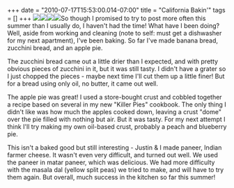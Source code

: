+++
date = "2010-07-17T15:53:00.014-07:00"
title = "California Bakin'"
tags = []
+++
<img src="http://3.bp.blogspot.com/_BPRHjFkCSTM/TEI2m3oLbkI/AAAAAAAAHhA/qXB3JRDtOWk/s1600/IMG_5423.JPG"/><img src="http://1.bp.blogspot.com/_BPRHjFkCSTM/TEI2mm3Gc1I/AAAAAAAAHg4/xJtVQZGcyCA/s1600/IMG_5456.JPG"/><img src="http://1.bp.blogspot.com/_BPRHjFkCSTM/TEJCrB303iI/AAAAAAAAHhQ/zZBFwMxYMfQ/s1600/IMG_3082.jpg"/><img src="http://4.bp.blogspot.com/_BPRHjFkCSTM/TEI0dINPadI/AAAAAAAAHgw/2h6uegrotqo/s1600/IMG_3144.jpg"/>So though I promised to try to post more often this summer than I    usually do, I haven't had the time!  What have I been doing?  Well, aside from working and cleaning (note to self: must get a dishwasher for    my next apartment), I've been baking.  So far I've made banana bread, zucchini bread, and an apple pie.

The zucchini bread came out a little drier than I expected, and with  pretty obvious pieces of zucchini in it, but it was still tasty.  I  didn't have a grater so I just chopped the pieces - maybe next time I'll  cut them up a little finer!  But for a bread using only oil, no butter,  it came out well.

The apple pie was great!  I used a store-bought crust and cobbled together a recipe based on several in my new "Killer Pies" cookbook.  The only thing I didn't like was how much the apples cooked down, leaving a crust "dome" over the pie filled with nothing but air.  But it was tasty.  For my next attempt I think I'll try making my own oil-based crust, probably a peach and blueberry pie.

This isn't a baked good but still interesting - Justin & I made paneer, Indian farmer cheese.  It wasn't even very difficult, and turned out well.  We used the paneer in matar paneer, which was delicious.  We had more difficulty with the masala dal (yellow split peas) we tried to make, and will have to try them again.  But overall, much success in the kitchen so far this summer!
